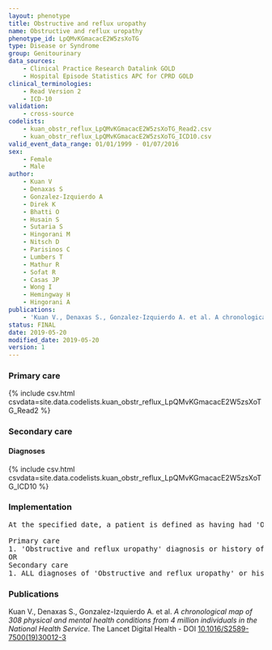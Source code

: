 ```yaml
---
layout: phenotype
title: Obstructive and reflux uropathy
name: Obstructive and reflux uropathy
phenotype_id: LpQMvKGmacacE2W5zsXoTG 
type: Disease or Syndrome
group: Genitourinary
data_sources: 
    - Clinical Practice Research Datalink GOLD
    - Hospital Episode Statistics APC for CPRD GOLD
clinical_terminologies: 
    - Read Version 2
    - ICD-10
validation: 
    - cross-source
codelists: 
    - kuan_obstr_reflux_LpQMvKGmacacE2W5zsXoTG_Read2.csv
    - kuan_obstr_reflux_LpQMvKGmacacE2W5zsXoTG_ICD10.csv
valid_event_data_range: 01/01/1999 - 01/07/2016
sex: 
    - Female
    - Male
author: 
    - Kuan V
    - Denaxas S
    - Gonzalez-Izquierdo A
    - Direk K
    - Bhatti O
    - Husain S
    - Sutaria S
    - Hingorani M
    - Nitsch D
    - Parisinos C
    - Lumbers T
    - Mathur R
    - Sofat R
    - Casas JP
    - Wong I
    - Hemingway H
    - Hingorani A
publications: 
    - 'Kuan V., Denaxas S., Gonzalez-Izquierdo A. et al. A chronological map of 308 physical and mental health conditions from 4 million individuals in the National Health Service. The Lancet Digital Health - DOI: 10.1016/S2589-7500(19)30012-3' 
status: FINAL
date: 2019-05-20
modified_date: 2019-05-20
version: 1
---
```

### Primary care 
{% include csv.html csvdata=site.data.codelists.kuan_obstr_reflux_LpQMvKGmacacE2W5zsXoTG_Read2 %}
### Secondary care 
#### Diagnoses 
{% include csv.html csvdata=site.data.codelists.kuan_obstr_reflux_LpQMvKGmacacE2W5zsXoTG_ICD10 %}
### Implementation 
<pre>At the specified date, a patient is defined as having had 'Obstructive and reflux uropathy' IF they meet the criteria for any of the following on or before the specified date. The earliest date on which the individual meets any of the following criteria on or before the specified date is defined as the first event date:

Primary care
1. 'Obstructive and reflux uropathy' diagnosis or history of diagnosis during a consultation 
OR
Secondary care
1. ALL diagnoses of 'Obstructive and reflux uropathy' or history of diagnosis during a hospitalization</pre> 
 
### Publications 
Kuan V., Denaxas S., Gonzalez-Izquierdo A. et al. _A chronological map of 308 physical and mental health conditions from 4 million individuals in the National Health Service_. The Lancet Digital Health - DOI <a href='https://www.thelancet.com/journals/landig/article/PIIS2589-7500(19)30012-3/fulltext'>10.1016/S2589-7500(19)30012-3</a>
